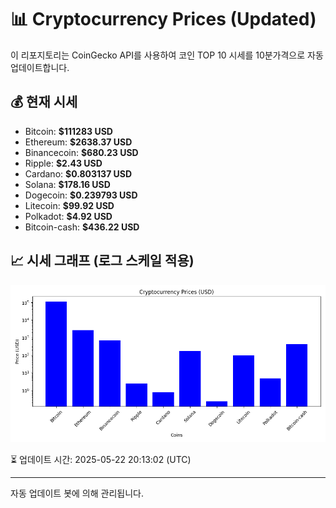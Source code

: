 
# 📊 Cryptocurrency Prices (Updated)

이 리포지토리는 CoinGecko API를 사용하여 코인 TOP 10 시세를 10분가격으로 자동 업데이트합니다.

## 💰 현재 시세
- Bitcoin: **$111283 USD**
- Ethereum: **$2638.37 USD**
- Binancecoin: **$680.23 USD**
- Ripple: **$2.43 USD**
- Cardano: **$0.803137 USD**
- Solana: **$178.16 USD**
- Dogecoin: **$0.239793 USD**
- Litecoin: **$99.92 USD**
- Polkadot: **$4.92 USD**
- Bitcoin-cash: **$436.22 USD**

## 📈 시세 그래프 (로그 스케일 적용)
![Crypto Prices](crypto_prices.png)

⏳ 업데이트 시간: 2025-05-22 20:13:02 (UTC)

---
자동 업데이트 봇에 의해 관리됩니다.

